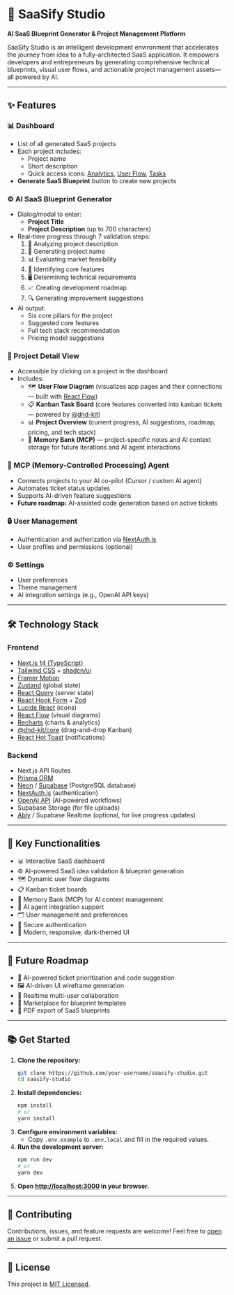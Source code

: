 # 🚀 SaaSify Studio

**AI SaaS Blueprint Generator & Project Management Platform**

SaaSify Studio is an intelligent development environment that accelerates the journey from idea to a fully-architected SaaS application. It empowers developers and entrepreneurs by generating comprehensive technical blueprints, visual user flows, and actionable project management assets—all powered by AI.

---

## ✨ Features

### 📊 Dashboard
- List of all generated SaaS projects
- Each project includes:
  - Project name
  - Short description
  - Quick access icons: [Analytics](#), [User Flow](#), [Tasks](#)
- **Generate SaaS Blueprint** button to create new projects

### ⚙️ AI SaaS Blueprint Generator
- Dialog/modal to enter:
  - **Project Title**
  - **Project Description** (up to 700 characters)
- Real-time progress through 7 validation steps:
  1. 📖 Analyzing project description
  2. 📝 Generating project name
  3. 📊 Evaluating market feasibility
  4. 🧩 Identifying core features
  5. 🖥️ Determining technical requirements
  6. 📈 Creating development roadmap
  7. 🔍 Generating improvement suggestions
- AI output:
  - Six core pillars for the project
  - Suggested core features
  - Full tech stack recommendation
  - Pricing model suggestions

### 📁 Project Detail View
- Accessible by clicking on a project in the dashboard
- Includes:
  - 🗺️ **User Flow Diagram** (visualizes app pages and their connections — built with [React Flow](https://reactflow.dev/))
  - 📋 **Kanban Task Board** (core features converted into kanban tickets — powered by [@dnd-kit](https://dndkit.com/))
  - 📊 **Project Overview** (current progress, AI suggestions, roadmap, pricing, and tech stack)
  - 🧠 **Memory Bank (MCP)** — project-specific notes and AI context storage for future iterations and AI agent interactions

### 🤖 MCP (Memory-Controlled Processing) Agent
- Connects projects to your AI co-pilot (Cursor / custom AI agent)
- Automates ticket status updates
- Supports AI-driven feature suggestions
- **Future roadmap:** AI-assisted code generation based on active tickets

### 🔒 User Management
- Authentication and authorization via [NextAuth.js](https://next-auth.js.org/)
- User profiles and permissions (optional)

### ⚙️ Settings
- User preferences
- Theme management
- AI integration settings (e.g., OpenAI API keys)

---

## 🛠️ Technology Stack

### Frontend
- [Next.js 14 (TypeScript)](https://nextjs.org/)
- [Tailwind CSS](https://tailwindcss.com/) + [shadcn/ui](https://ui.shadcn.com/)
- [Framer Motion](https://www.framer.com/motion/)
- [Zustand](https://zustand-demo.pmnd.rs/) (global state)
- [React Query](https://tanstack.com/query/latest) (server state)
- [React Hook Form](https://react-hook-form.com/) + [Zod](https://zod.dev/)
- [Lucide React](https://lucide.dev/) (icons)
- [React Flow](https://reactflow.dev/) (visual diagrams)
- [Recharts](https://recharts.org/) (charts & analytics)
- [@dnd-kit/core](https://dndkit.com/) (drag-and-drop Kanban)
- [React Hot Toast](https://react-hot-toast.com/) (notifications)

### Backend
- Next.js API Routes
- [Prisma ORM](https://www.prisma.io/)
- [Neon](https://neon.tech/) / [Supabase](https://supabase.com/) (PostgreSQL database)
- [NextAuth.js](https://next-auth.js.org/) (authentication)
- [OpenAI API](https://platform.openai.com/docs/) (AI-powered workflows)
- Supabase Storage (for file uploads)
- [Ably](https://ably.com/) / Supabase Realtime (optional, for live progress updates)

---

## 📌 Key Functionalities
- 📊 Interactive SaaS dashboard
- ⚙️ AI-powered SaaS idea validation & blueprint generation
- 🗺️ Dynamic user flow diagrams
- 📋 Kanban ticket boards
- 🧠 Memory Bank (MCP) for AI context management
- 🤖 AI agent integration support
- 🗂️ User management and preferences
- 🔐 Secure authentication
- 🎨 Modern, responsive, dark-themed UI

---

## 📍 Future Roadmap
- 🤖 AI-powered ticket prioritization and code suggestion
- 🖼️ AI-driven UI wireframe generation
- 🔄 Realtime multi-user collaboration
- 🛒 Marketplace for blueprint templates
- 📄 PDF export of SaaS blueprints

---

## 📚 Get Started

1. **Clone the repository:**
   ```bash
   git clone https://github.com/your-username/saasify-studio.git
   cd saasify-studio
   ```
2. **Install dependencies:**
   ```bash
   npm install
   # or
   yarn install
   ```
3. **Configure environment variables:**
   - Copy `.env.example` to `.env.local` and fill in the required values.
4. **Run the development server:**
   ```bash
   npm run dev
   # or
   yarn dev
   ```
5. **Open [http://localhost:3000](http://localhost:3000) in your browser.**

---

## 🙌 Contributing

Contributions, issues, and feature requests are welcome! Feel free to [open an issue](https://github.com/your-username/saasify-studio/issues) or submit a pull request.

---

## 📄 License

This project is [MIT Licensed](LICENSE).

